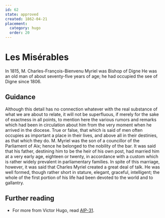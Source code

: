```yaml
---
id: 62
state: approved
created: 1862-04-21
placement:
  category: hugo
  order: 20
---
```


# Les Misérables

In 1815, M. Charles-François-Bienvenu Myriel was Bishop of Digne He was an old
man of about seventy-five years of age; he had occupied the see of Digne
since 1806.

## Guidance

Although this detail has no connection whatever with the real substance of what
we are about to relate, it will not be superfluous, if merely for the sake of
exactness in all points, to mention here the various rumors and remarks which
had been in circulation about him from the very moment when he arrived in the
diocese. True or false, that which is said of men often occupies as important a
place in their lives, and above all in their destinies, as that which they do.
M. Myriel was the son of a councillor of the Parliament of Aix; hence he
belonged to the nobility of the bar. It was said that his father, destining him
to be the heir of his own post, had married him at a very early age, eighteen
or twenty, in accordance with a custom which is rather widely prevalent in
parliamentary families. In spite of this marriage, however, it was said that
Charles Myriel created a great deal of talk. He was well formed, though rather
short in stature, elegant, graceful, intelligent; the whole of the first
portion of his life had been devoted to the world and to gallantry.

## Further reading

- For more from Victor Hugo, read [AIP-31](/31).
